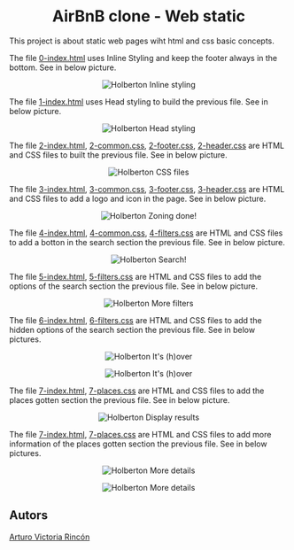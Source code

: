 <h1 align="center">AirBnB clone - Web static</h1>

This project is about static web pages wiht html and css basic concepts. 

The file [0-index.html](https://github.com/arvicrin/AirBnB_clone/blob/master/web_static/0-index.html) uses Inline Styling and keep the footer always in the bottom. See in below picture.
<p align="center">
  <img src="https://github.com/arvicrin/AirBnB_clone/blob/master/web_static/utils/Captura0.png" alt="Holberton Inline styling">
</p>

The file [1-index.html](https://github.com/arvicrin/AirBnB_clone/blob/master/web_static/1-index.html)  uses Head styling to build the previous file. See in below picture.

<p align="center">
  <img src="https://github.com/arvicrin/AirBnB_clone/blob/master/web_static/utils/Captura1.png" alt="Holberton Head styling">
</p>

The file [2-index.html](https://github.com/arvicrin/AirBnB_clone/blob/master/web_static/2-index.html), [2-common.css](https://github.com/arvicrin/AirBnB_clone/blob/master/web_static/styles/2-common.css), [2-footer.css](https://github.com/arvicrin/AirBnB_clone/blob/master/web_static/styles/2-footer.css), [2-header.css](https://github.com/arvicrin/AirBnB_clone/blob/master/web_static/styles/2-header.css) are HTML and CSS files to built the previous file. See in below picture.

<p align="center">
  <img src="https://github.com/arvicrin/AirBnB_clone/blob/master/web_static/utils/Captura2.png" alt="Holberton CSS files">
</p>

The file [3-index.html](https://github.com/arvicrin/AirBnB_clone/blob/master/web_static/3-index.html), [3-common.css](https://github.com/arvicrin/AirBnB_clone/blob/master/web_static/styles/3-common.css), [3-footer.css](https://github.com/arvicrin/AirBnB_clone/blob/master/web_static/styles/3-footer.css), [3-header.css](https://github.com/arvicrin/AirBnB_clone/blob/master/web_static/styles/3-header.css) are HTML and CSS files to add a logo and icon in the page. See in below picture.

<p align="center">
  <img src="https://github.com/arvicrin/AirBnB_clone/blob/master/web_static/utils/Captura3.png" alt="Holberton Zoning done!">
</p>

The file [4-index.html](https://github.com/arvicrin/AirBnB_clone/blob/master/web_static/4-index.html), [4-common.css](https://github.com/arvicrin/AirBnB_clone/blob/master/web_static/styles/4-common.css), [4-filters.css](https://github.com/arvicrin/AirBnB_clone/blob/master/web_static/styles/4-filters.css) are HTML and CSS files to add a botton in the search section the previous file. See in below picture.

<p align="center">
  <img src="https://github.com/arvicrin/AirBnB_clone/blob/master/web_static/utils/Captura4.png" alt="Holberton Search!">
</p>

The file [5-index.html](https://github.com/arvicrin/AirBnB_clone/blob/master/web_static/5-index.html), [5-filters.css](https://github.com/arvicrin/AirBnB_clone/blob/master/web_static/styles/5-filters.css) are HTML and CSS files to add the options of the search section the previous file. See in below picture.

<p align="center">
  <img src="https://github.com/arvicrin/AirBnB_clone/blob/master/web_static/utils/Captura5.png" alt="Holberton More filters">
</p>

The file [6-index.html](https://github.com/arvicrin/AirBnB_clone/blob/master/web_static/6-index.html), [6-filters.css](https://github.com/arvicrin/AirBnB_clone/blob/master/web_static/styles/6-filters.css) are HTML and CSS files to add the hidden options of the search section the previous file. See in below pictures.

<p align="center">
  <img src="https://github.com/arvicrin/AirBnB_clone/blob/master/web_static/utils/Captura6a.png" alt="Holberton It's (h)over">
</p>

<p align="center">
  <img src="https://github.com/arvicrin/AirBnB_clone/blob/master/web_static/utils/Captura6b.png" alt="Holberton It's (h)over">
</p>

The file [7-index.html](https://github.com/arvicrin/AirBnB_clone/blob/master/web_static/7-index.html), [7-places.css](https://github.com/arvicrin/AirBnB_clone/blob/master/web_static/styles/7-places.css) are HTML and CSS files to add the places gotten section the previous file. See in below picture.

<p align="center">
  <img src="https://github.com/arvicrin/AirBnB_clone/blob/master/web_static/utils/Captura7.png" alt="Holberton Display results">
</p>

The file [7-index.html](https://github.com/arvicrin/AirBnB_clone/blob/master/web_static/7-index.html), [7-places.css](https://github.com/arvicrin/AirBnB_clone/blob/master/web_static/styles/7-places.css) are HTML and CSS files to add more information of the places gotten section the previous file. See in below pictures.

<p align="center">
  <img src="https://github.com/arvicrin/AirBnB_clone/blob/master/web_static/utils/Captura8a.png" alt="Holberton More details">
</p>

<p align="center">
  <img src="https://github.com/arvicrin/AirBnB_clone/blob/master/web_static/utils/Captura8b.png" alt="Holberton More details">
</p>

## Autors
[Arturo Victoria Rincón](https://twitter.com/arvicrin)
